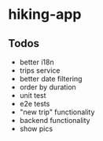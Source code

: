 hiking-app
==========
## Todos
* better i18n
* trips service
* better date filtering
* order by duration
* unit test
* e2e tests
* "new trip" functionality
* backend functionality
* show pics

